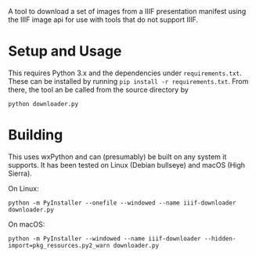 A tool to download a set of images from a IIIF presentation manifest using the IIIF image api for use with tools that do not support IIIF.

# Setup and Usage

This requires Python 3.x and the dependencies under `requirements.txt`.
These can be installed by running `pip install -r requirements.txt`.
From there, the tool an be called from the source directory by
```
python downloader.py
```

# Building

This uses wxPython and can (presumably) be built on any system it supports.
It has been tested on Linux (Debian bullseye) and macOS (High Sierra).

On Linux:
```
python -m PyInstaller --onefile --windowed --name iiif-downloader downloader.py
```
On macOS:
```
python -m PyInstaller --windowed --name iiif-downloader --hidden-import=pkg_resources.py2_warn downloader.py
```
